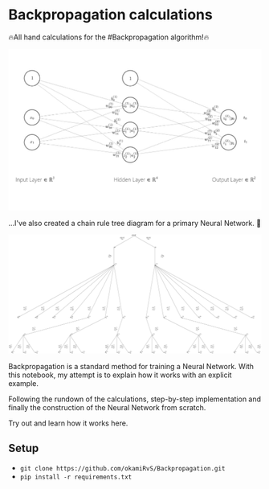 # Backpropagation calculations

🔥All hand calculations for the #Backpropagation algorithm!🔥

![](images/backpropagation.png)

...I've also created a chain rule tree diagram for a primary Neural Network. 🔎

![](images/chain_rule_tree_diagram.png)

Backpropagation is a standard method for training a Neural Network. With this notebook, my attempt is to explain how it works with an explicit example.

Following the rundown of the calculations, step-by-step implementation and finally the construction of the Neural Network from scratch.


Try out and learn how it works here.

## Setup
* `git clone https://github.com/okamiRvS/Backpropagation.git`
* `pip install -r requirements.txt`